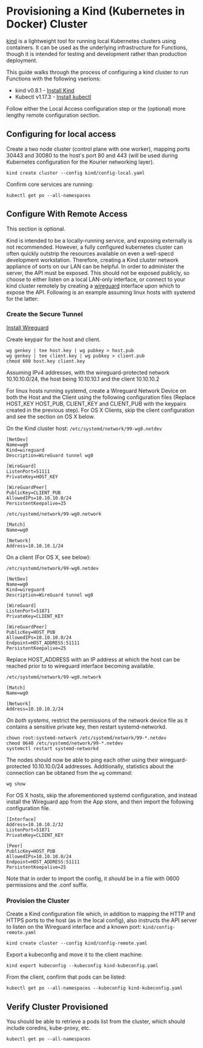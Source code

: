 # Provisioning a Kind (Kubernetes in Docker) Cluster

[kind](https://github.com/kubernetes-sigs/kind) is a lightweight tool for running local Kubernetes clusters using containers.  It can be used as the underlying infrastructure for Functions, though it is intended for testing and development rather than production deployment.

This guide walks through the process of configuring a kind cluster to run Functions with the following vserions:
* kind   v0.8.1 - [Install Kind](https://kind.sigs.k8s.io/docs/user/quick-start/#installation)
* Kubectl v1.17.3 - [Install kubectl](https://kubernetes.io/docs/tasks/tools/install-kubectl) 

Follow either the Local Access configuration step or the (optional) more lengthy remote configuration section.

## Configuring for local access

Create a two node cluster (control plane with one worker), mapping ports 30443 and 30080 to the host's port 80 and 443 (will be used during Kubernetes configuration for the Kourier networking layer).
```
kind create cluster --config kind/config-local.yaml
```

Confirm core services are running:
```
kubectl get po --all-namespaces
```

## Configure With Remote Access

This section is optional.

Kind is intended to be a locally-running service, and exposing externally is not recommended.  However, a fully configured kubernetes cluster can often quickly outstrip the resources available on even a well-specd development workstation.  Therefore, creating a Kind cluster network appliance of sorts on our LAN can be helpful.  In order to administer the server, the API must be exposed.  This should not be exposed publicly, so choose to either listen on a local LAN-only interface, or connect to your kind cluster remotely by creating a [wireguard](https://www.wireguard.com/) interface upon which to expose the API.  Following is an example assuming linux hosts with systemd for the latter:

### Create the Secure Tunnel

[Install Wireguard](https://www.wireguard.com/install/)

Create keypair for the host and client.
```
wg genkey | tee host.key | wg pubkey > host.pub
wg genkey | tee client.key | wg pubkey > client.pub
chmod 600 host.key client.key
```

Assuming IPv4 addresses, with the wireguard-protected network 10.10.10.0/24, the host being 10.10.10.1 and the client 10.10.10.2

For linux hosts running systemd, create a Wireguard Network Device on both the Host and the Client using the following configuration files (Replace HOST_KEY HOST_PUB, CLIENT_KEY and CLIENT_PUB with the keypairs created in the previous step).  For OS X Clients, skip the client configuration and see the section on OS X below.

On the Kind cluster host:
`/etc/systemd/network/99-wg0.netdev`
```
[NetDev]
Name=wg0
Kind=wireguard
Description=WireGuard tunnel wg0

[WireGuard]
ListenPort=51111
PrivateKey=HOST_KEY

[WireGuardPeer]
PublicKey=CLIENT_PUB
AllowedIPs=10.10.10.0/24
PersistentKeepalive=25
```

`/etc/systemd/network/99-wg0.network`
```
[Match]
Name=wg0

[Network]
Address=10.10.10.1/24
```

On a client (For OS X, see below):

`/etc/systemd/network/99-wg0.netdev`
```
[NetDev]
Name=wg0
Kind=wireguard
Description=WireGuard tunnel wg0

[WireGuard]
ListenPort=51871
PrivateKey=CLIENT_KEY

[WireGuardPeer]
PublicKey=HOST_PUB
AllowedIPs=10.10.10.0/24
Endpoint=HOST_ADDRESS:51111
PersistentKeepalive=25
```
Replace HOST_ADDRESS with an IP address at which the host can be reached prior to to wireguard interface becoming available.

`/etc/systemd/network/99-wg0.network`
```
[Match]
Name=wg0

[Network]
Address=10.10.10.2/24
```

_On both systems_, restrict the permissions of the network device file as it contains a sensitive private key, then restart systemd-networkd.
```
chown root:systemd-network /etc/systemd/network/99-*.netdev
chmod 0640 /etc/systemd/network/99-*.netdev
systemctl restart systemd-networkd
```
The nodes should now be able to ping each other using their wireguard-protected 10.10.10.0/24 addresses.  Additionally, statistics about the connection can be obtaned from the `wg` command:
```
wg show
```
For OS X hosts, skip the aforementioned systemd configuration, and instead install the Wireguard app from the App store, and then import the following configuration file.
```
[Interface]
Address=10.10.10.2/32
ListenPort=51871
PrivateKey=CLIENT_KEY

[Peer]
PublicKey=HOST_PUB
AllowedIPs=10.10.10.0/24
Endpoint=HOST_ADDRESS:51111
PersistentKeepalive=25
```
Note that in order to import the config, it should be in a file with 0600 permissions and the .conf suffix.

### Provision the Cluster

Create a Kind configuration file which, in addition to mapping the HTTP and HTTPS ports to the host (as in the local config), also instructs the API server to listen on the Wireguard interface and a known port:
`kind/config-remote.yaml`
```
kind create cluster --config kind/config-remote.yaml
```
Export a kubeconfig and move it to the client machine:
```
kind export kubeconfig --kubeconfig kind-kubeconfig.yaml
```
From the client, confirm that pods can be listed:
```
kubectl get po --all-namespaces --kubeconfig kind-kubeconfig.yaml
```

## Verify Cluster Provisioned

You should be able to retrieve a pods list from the cluster, which should include coredns, kube-proxy, etc.
```
kubectl get po --all-namespaces
```


